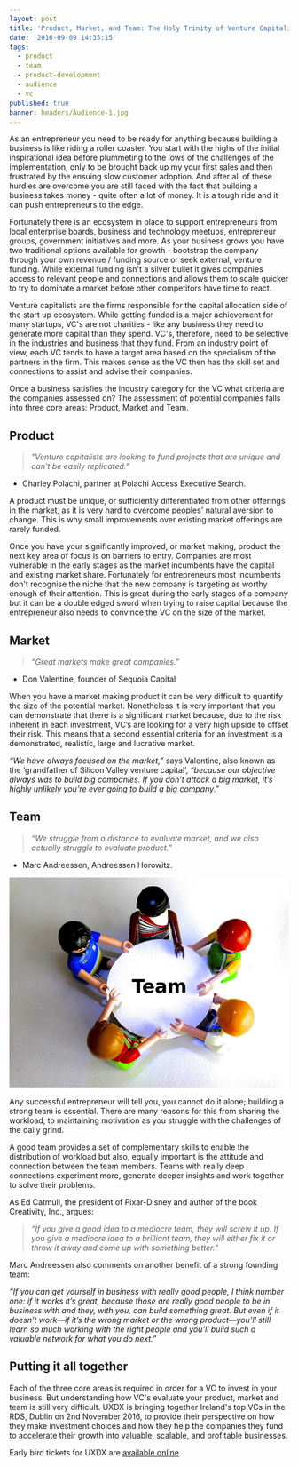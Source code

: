 ```yaml
---
layout: post
title: 'Product, Market, and Team: The Holy Trinity of Venture Capitalists'
date: '2016-09-09 14:35:15'
tags:
  - product
  - team
  - product-development
  - audience
  - vc
published: true
banner: headers/Audience-1.jpg
---
```


As an entrepreneur you need to be ready for anything because building a business is like riding a roller coaster. You start with the highs of the initial inspirational idea before plummeting to the lows of the challenges of the implementation, only to be brought back up my your first sales and then frustrated by the ensuing slow customer adoption. And after all of these hurdles are overcome you are still faced with the fact that building a business takes money - quite often a lot of money. It is a tough ride and it can push entrepreneurs to the edge. 

Fortunately there is an ecosystem in place to support entrepreneurs from local enterprise boards, business and technology meetups, entrepreneur groups, government initiatives and more. As your business grows you have two traditional options available for growth - bootstrap the company through your own revenue / funding source or seek external, venture funding. While external funding isn't a silver bullet it gives companies access to relevant people and connections and allows them to scale quicker to try to dominate a market before other competitors have time to react. 

Venture capitalists are the firms responsible for the capital allocation side of the start up ecosystem. While getting funded is a major achievement for many startups, VC's are not charities - like any business they need to generate more capital than they spend. VC's, therefore, need to be selective in the industries and business that they fund. From an industry point of view, each VC tends to have a target area based on the specialism of the partners in the firm. This makes sense as the VC then has the skill set and connections to assist and advise their companies. 

Once a business satisfies the industry category for the VC what criteria are the companies assessed on? The assessment of potential companies falls into three core areas: Product, Market and Team. 

## Product

>*"Venture capitalists are looking to fund projects that are unique and can't be easily replicated.”*   
- Charley Polachi, partner at Polachi Access Executive Search. 

A product must be unique, or sufficiently differentiated from other offerings in the market, as it is very hard to overcome peoples' natural aversion to change. This is why small improvements over existing market offerings are rarely funded. 

Once you have your significantly improved, or market making, product the next key area of focus is on barriers to entry. Companies are most vulnerable in the early stages as the market incumbents have the capital and existing market share. Fortunately for entrepreneurs most incumbents don't recognise the niche that the new company is targeting as worthy enough of their attention. This is great during the early stages of a company but it can be a double edged sword when trying to raise capital because the entrepreneur also needs to convince the VC on the size of the market. 

## Market
>*“Great markets make great companies.”*
- Don Valentine, founder of Sequoia Capital

When you have a market making product it can be very difficult to quantify the size of the potential market. Nonetheless it is very important that you can demonstrate that there is a significant market because, due to the risk inherent in each investment, VC’s are looking for a very high upside to offset their risk. This means that a second essential criteria for an investment is a demonstrated, realistic, large and lucrative market.  

*“We have always focused on the market,*” says Valentine, also known as the ‘grandfather of Silicon Valley venture capital’, *“because our objective always was to build big companies. If you don’t attack a big market, it’s highly unlikely you’re ever going to build a big company.”*

## Team
>*“We struggle from a distance to evaluate market, and we also actually struggle to evaluate product.”* 
- Marc Andreessen, Andreessen Horowitz.

![alt](/images/Team.jpg)

Any successful entrepreneur will tell you, you cannot do it alone; building a strong team is essential. There are many reasons for this from sharing the workload, to maintaining motivation as you struggle with the challenges of the daily grind. 

A good team provides a set of complementary skills to enable the distribution of workload but also, equally important is the attitude and connection between the team members. Teams with really deep connections experiment more, generate deeper insights and work together to solve their problems.

As Ed Catmull, the president of Pixar-Disney and author of the book Creativity, Inc., argues: 
>*“If you give a good idea to a mediocre team, they will screw it up. If you give a mediocre idea to a brilliant team, they will either fix it or throw it away and come up with something better.”* 

Marc Andreessen also comments on another benefit of a strong founding team:

*“If you can get yourself in business with really good people, I think number one: if it works it’s great, because those are really good people to be in business with and they, with you, can build something great. But even if it doesn’t work—if it’s the wrong market or the wrong product—you’ll still learn so much working with the right people and you’ll build such a valuable network for what you do next.”*

## Putting it all together
Each of the three core areas is required in order for a VC to invest in your business. But understanding how VC's evaluate your product, market and team is still very difficult. UXDX is bringing together Ireland's top VCs in the RDS, Dublin on 2nd November 2016, to provide their perspective on how they make investment choices and how they help the companies they fund to accelerate their growth into valuable, scalable, and profitable businesses. 

Early bird tickets for UXDX are [available online](https://uxdxconf.com/#/).
